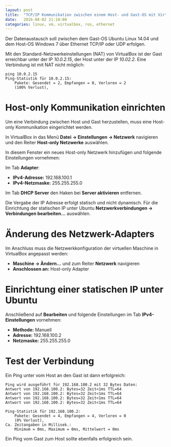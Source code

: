 ```yaml
---
layout: post
title:  "TCP/IP Kommunikation zwischen einem Host- und Gast-OS mit VirtualBox"
date:   2016-08-02 21:10:00
categories: linux, vm, virtualbox, ros, ethernet
---
```


Der Datenaustausch soll zwischen dem Gast-OS Ubuntu Linux 14.04 und dem Host-OS Windows 7 über Ethernet TCP/IP oder UDP erfolgen. 

Mit den Standard-Netzwerkeinstellungen (NAT) von VirtualBox ist der Gast erreichbar unter der IP *10.0.2.15*, der Host unter der IP *10.02.2*.
Eine Verbindung ist mit NAT nicht möglich:

```
ping 10.0.2.15
Ping-Statistik für 10.0.2.15:
    Pakete: Gesendet = 2, Empfangen = 0, Verloren = 2
    (100% Verlust),
```

# Host-only Kommunikation einrichten

Um eine Verbindung zwischen Host und Gast herzustellen, muss eine Host-only Kommunikation eingerichtet werden.

In VirtualBox in das Menü **Datei -> Einstellungen -> Netzwerk** navigieren und den Reiter **Host-only Netzwerke** auswählen.

In diesem Fenster ein neues Host-only Netzwerk hinzufügen und folgende Einstellungen vornehmen:

Im Tab **Adapter**:

* **IPv4-Adresse:** 192.168.100.1
* **IPv4-Netzmaske:** 255.255.255.0

Im Tab **DHCP Server** den Haken bei **Server aktivieren** entfernen. 

Die Vergabe der IP Adresse erfolgt statisch und nicht dynamisch. 
Für die Einrichtung der statischen IP unter Ubuntu **Netzwerkverbindungen -> Verbindungen bearbeiten...** auswählen.

# Änderung des Netzwerk-Adapters
Im Anschluss muss die Netzwerkkonfiguration der virtuellen Maschine in VirtualBox angepasst werden:

* **Maschine -> Ändern...** und zum Reiter **Netzwerk** navigieren
* **Anschlossen an:** Host-only Adapter

# Einrichtung einer statischen IP unter Ubuntu

Anschließend auf **Bearbeiten** und folgende Einstellungen im Tab **IPv4-Einstellungen** vornehmen:

* **Methode:** Manuell
* **Adresse:** 192.168.100.2
* **Netzmaske:** 255.255.255.0

# Test der Verbindung

Ein Ping unter vom Host an den Gast ist dann erfolgreich:

```
Ping wird ausgeführt für 192.168.100.2 mit 32 Bytes Daten:
Antwort von 192.168.100.2: Bytes=32 Zeit<1ms TTL=64
Antwort von 192.168.100.2: Bytes=32 Zeit<1ms TTL=64
Antwort von 192.168.100.2: Bytes=32 Zeit<1ms TTL=64
Antwort von 192.168.100.2: Bytes=32 Zeit<1ms TTL=64

Ping-Statistik für 192.168.100.2:
    Pakete: Gesendet = 4, Empfangen = 4, Verloren = 0
    (0% Verlust),
Ca. Zeitangaben in Millisek.:
    Minimum = 0ms, Maximum = 0ms, Mittelwert = 0ms
```

Ein Ping vom Gast zum Host sollte ebenfalls erfolgreich sein.
